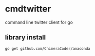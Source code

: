 # cmdtwitter

command line twitter client for go

## library install

```
go get github.com/ChimeraCoder/anaconda
```


